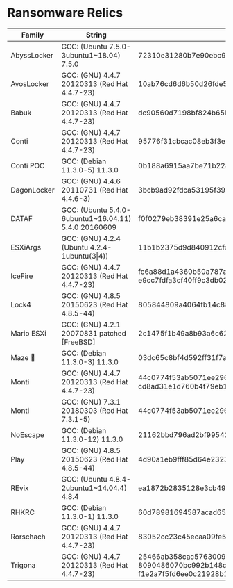 # Ransomware Relics

| Family      | String      | Hash        |
| ----------- | ----------- | ----------- |
| AbyssLocker | GCC: (Ubuntu 7.5.0-3ubuntu1~18.04) 7.5.0     | 72310e31280b7e90ebc9a32cb33674060a3587663c0334daef76c2ae2cc2a462 |
| AvosLocker  | GCC: (GNU) 4.4.7 20120313 (Red Hat 4.4.7-23) | 10ab76cd6d6b50d26fde5fe54e8d80fceeb744de8dbafddff470939fac6a98c4 |
| Babuk       | GCC: (GNU) 4.4.7 20120313 (Red Hat 4.4.7-23) | dc90560d7198bf824b65ba2cfbe403d84d38113f41a1aa2f37f8d827fd9e0ceb |
| Conti       | GCC: (GNU) 4.4.7 20120313 (Red Hat 4.4.7-23) | 95776f31cbcac08eb3f3e9235d07513a6d7a6bf9f1b7f3d400b2cf0afdb088a7 |
| Conti POC   | GCC: (Debian 11.3.0-5) 11.3.0                | 0b188a6915aa7be71b224ef8a43795939bd90a44ba5818c644c1250e2e4c9a87 |
| DagonLocker | GCC: (GNU) 4.4.6 20110731 (Red Hat 4.4.6-3)  | 3bcb9ad92fdca53195f390fc4d8d721b504b38deeda25c1189a909a7011406c9 |
| DATAF       | GCC: (Ubuntu 5.4.0-6ubuntu1~16.04.11) 5.4.0 20160609 | f0f0279eb38391e25a6cac9c903da0bd23d418ed8100194295ea69130acc5e3f |
| ESXiArgs    | GCC: (GNU) 4.2.4 (Ubuntu 4.2.4-1ubuntu(3\|4)) | 11b1b2375d9d840912cfd1f0d0d04d93ed0cddb0ae4ddb550a5b62cd044d6b66 |
| IceFire     | GCC: (GNU) 4.4.7 20120313 (Red Hat 4.4.7-23) | fc6a88d1a4360b50a787a6d0f3dbb037b8146ea2fc4df4d90e6848ad98fe9166 e9cc7fdfa3cf40ff9c3db0248a79f4817b170f2660aa2b2ed6c551eae1c38e0b |
| Lock4       | GCC: (GNU) 4.8.5 20150623 (Red Hat 4.8.5-44) | 805844809a4064fb14c88f1a401dcf1b5595a0183f4d3289cddfded1c1f498a9 |
| Mario ESXi  | GCC: (GNU) 4.2.1 20070831 patched [FreeBSD]  | 2c1475f1b49a8b93a6c6217be078392925535e084048bf04241e57a711f0f58e |
| Maze 🥴     | GCC: (Debian 11.3.0-3) 11.3.0                | 03dc65c8bf4d592ff31f7a8e418a6bccc85639980f6afba80cb5e684f8c85878 |
| Monti       | GCC: (GNU) 4.4.7 20120313 (Red Hat 4.4.7-23) | 44c0774f53ab5071ee2969c5e44df56b13f5047e3fca6108375e6055998b86f2 cd8ad31e1d760b4f79eb1c3d5ff15770eb88fa1c576c02775ec659ff872c1bf7 |
| Monti       | GCC: (GNU) 7.3.1 20180303 (Red Hat 7.3.1-5)  | 44c0774f53ab5071ee2969c5e44df56b13f5047e3fca6108375e6055998b86f2 |
| NoEscape    | GCC: (Debian 11.3.0-12) 11.3.0               | 21162bbd796ad2bf9954265276bfebea8741596e8fe9d86070245d9b5f9db6da |
| Play        | GCC: (GNU) 4.8.5 20150623 (Red Hat 4.8.5-44) | 4d90a1eb9fff85d64e2323b91db979c8dce6bd6aaa46146ade8c006f4cab9275 |
| REvix       | GCC: (Ubuntu 4.8.4-2ubuntu1~14.04.4) 4.8.4   | ea1872b2835128e3cb49a0bc27e4727ca33c4e6eba1e80422db19b505f965bc4 |
| RHKRC       | GCC: (Debian 11.3.0-1) 11.3.0                | 60d78981694587acad65cdb6c95c1eefe54a452cf297cc843fb328e413025e83 |
| Rorschach   | GCC: (GNU) 4.4.7 20120313 (Red Hat 4.4.7-23) | 83052cc23c45ecaa09fe5c87fd650c7f8e708aea46756a2b9d452d40ce3b9c00 |
| Trigona     | GCC: (GNU) 4.4.7 20120313 (Red Hat 4.4.7-23) | 25466ab358cac5763009076f1464a93c67593a81b13a8d6a719614132eda91bc 8090486070bc992b148cfc8f41a3cccb2adef73ce29f12a5e85ba890428111d7 f1e2a7f5fd6ee0c21928b1cae6e66724c4537052f8676feeaa18e84cf3c0c663 |
